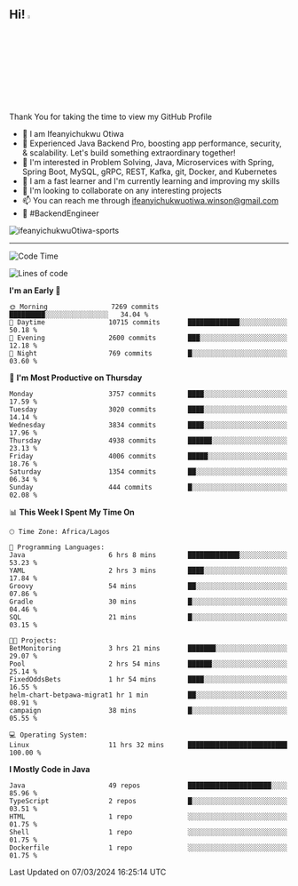 <!-- BLOG-POST-LIST:START --><!-- BLOG-POST-LIST:END -->

## Hi! <img src="https://media.giphy.com/media/hvRJCLFzcasrR4ia7z/giphy.gif" width="4%"> 

Thank You for taking the time to view my GitHub Profile

- 👋 I am Ifeanyichukwu Otiwa
- 🚀 Experienced Java Backend Pro, boosting app performance, security, & scalability. Let's build something extraordinary together!
- 👀 I'm interested in Problem Solving, Java, Microservices with Spring, Spring Boot, MySQL, gRPC, REST, Kafka, git, Docker, and Kubernetes
- 🌱 I am a fast learner and I'm currently learning and improving my skills
- 💞️ I'm looking to collaborate on any interesting projects
- 📫 You can reach me through ifeanyichukwuotiwa.winson@gmail.com
- 🚀 #BackendEngineer

<p align="left" marginTop="10px"> <img src="https://komarev.com/ghpvc/?username=ifeanyichukwuOtiwa-sports&label=Profile%20views&color=0e75b6&style=for-the-badge" alt="ifeanyichukwuOtiwa-sports" /> </p>

***

<!--START_SECTION:waka-->
![Code Time](http://img.shields.io/badge/Code%20Time-2%2C297%20hrs%2039%20mins-blue)

![Lines of code](https://img.shields.io/badge/From%20Hello%20World%20I%27ve%20Written-4.6%20million%20lines%20of%20code-blue)

**I'm an Early 🐤** 

```text
🌞 Morning                7269 commits        █████████░░░░░░░░░░░░░░░░   34.04 % 
🌆 Daytime                10715 commits       █████████████░░░░░░░░░░░░   50.18 % 
🌃 Evening                2600 commits        ███░░░░░░░░░░░░░░░░░░░░░░   12.18 % 
🌙 Night                  769 commits         █░░░░░░░░░░░░░░░░░░░░░░░░   03.60 % 
```
📅 **I'm Most Productive on Thursday** 

```text
Monday                   3757 commits        ████░░░░░░░░░░░░░░░░░░░░░   17.59 % 
Tuesday                  3020 commits        ████░░░░░░░░░░░░░░░░░░░░░   14.14 % 
Wednesday                3834 commits        ████░░░░░░░░░░░░░░░░░░░░░   17.96 % 
Thursday                 4938 commits        ██████░░░░░░░░░░░░░░░░░░░   23.13 % 
Friday                   4006 commits        █████░░░░░░░░░░░░░░░░░░░░   18.76 % 
Saturday                 1354 commits        ██░░░░░░░░░░░░░░░░░░░░░░░   06.34 % 
Sunday                   444 commits         █░░░░░░░░░░░░░░░░░░░░░░░░   02.08 % 
```


📊 **This Week I Spent My Time On** 

```text
🕑︎ Time Zone: Africa/Lagos

💬 Programming Languages: 
Java                     6 hrs 8 mins        █████████████░░░░░░░░░░░░   53.23 % 
YAML                     2 hrs 3 mins        ████░░░░░░░░░░░░░░░░░░░░░   17.84 % 
Groovy                   54 mins             ██░░░░░░░░░░░░░░░░░░░░░░░   07.86 % 
Gradle                   30 mins             █░░░░░░░░░░░░░░░░░░░░░░░░   04.46 % 
SQL                      21 mins             █░░░░░░░░░░░░░░░░░░░░░░░░   03.15 % 

🐱‍💻 Projects: 
BetMonitoring            3 hrs 21 mins       ███████░░░░░░░░░░░░░░░░░░   29.07 % 
Pool                     2 hrs 54 mins       ██████░░░░░░░░░░░░░░░░░░░   25.14 % 
FixedOddsBets            1 hr 54 mins        ████░░░░░░░░░░░░░░░░░░░░░   16.55 % 
helm-chart-betpawa-migrat1 hr 1 min          ██░░░░░░░░░░░░░░░░░░░░░░░   08.91 % 
campaign                 38 mins             █░░░░░░░░░░░░░░░░░░░░░░░░   05.55 % 

💻 Operating System: 
Linux                    11 hrs 32 mins      █████████████████████████   100.00 % 
```

**I Mostly Code in Java** 

```text
Java                     49 repos            █████████████████████░░░░   85.96 % 
TypeScript               2 repos             █░░░░░░░░░░░░░░░░░░░░░░░░   03.51 % 
HTML                     1 repo              ░░░░░░░░░░░░░░░░░░░░░░░░░   01.75 % 
Shell                    1 repo              ░░░░░░░░░░░░░░░░░░░░░░░░░   01.75 % 
Dockerfile               1 repo              ░░░░░░░░░░░░░░░░░░░░░░░░░   01.75 % 
```




 Last Updated on 07/03/2024 16:25:14 UTC
<!--END_SECTION:waka-->

<!--
<p align="center">
![trophy](https://github-profile-trophy.vercel.app/?username=ifeanyichukwuOtiwa-sports&theme=onedark) (https://github.com/ryo-ma/github-profile-trophy)
</p>
-->

<!---
ifeanyi-otiwa/ifeanyi-otiwa is a ✨ special ✨ repository because its `README.md` (this file) appears on your GitHub profile.
You can click the Preview link to take a look at your changes.
--->

